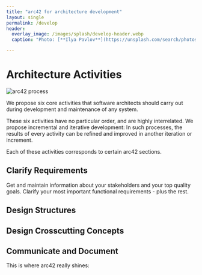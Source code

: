 ```yaml
---
title: "arc42 for architecture development"
layout: single
permalink: /develop
header:
  overlay_image: /images/splash/develop-header.webp
  caption: "Photo: [**Ilya Pavlov**](https://unsplash.com/search/photos/code?photo=OqtafYT5kTw)"

---
```


# Architecture Activities

![arc42 process](/images/arc42-process-with-icon.png)

We propose six core activities that software architects should carry out
during development and maintenance of any system.

These six activities have no particular order, and are highly interrelated.
We propose incremental and iterative development: In such processes, the results
of every activity can be refined and improved in another iteration or increment.

Each of these activities corresponds to certain arc42 sections.

## Clarify Requirements
Get and maintain information about your stakeholders and your top quality goals.
Clarify your most important functional requirements - plus the rest.

## Design Structures


## Design Crosscutting Concepts

## Communicate and Document
This is where arc42 really shines:
